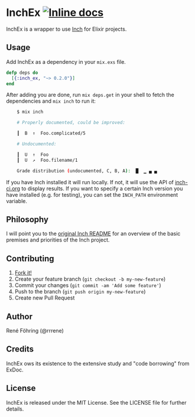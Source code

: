 # InchEx [![Inline docs](http://inch-ci.org/github/rrrene/inch_ex.svg?branch=master)](http://inch-ci.org/github/rrrene/inch_ex)

InchEx is a wrapper to use [Inch](http://trivelop.de/inch) for Elixir projects.



## Usage

Add InchEx as a dependency in your `mix.exs` file.

```elixir
defp deps do
  [{:inch_ex, "~> 0.2.0"}]
end
```

After adding you are done, run `mix deps.get` in your shell to fetch the dependencies and `mix inch` to run it:

```bash
    $ mix inch

    # Properly documented, could be improved:

    ┃  B  ↑  Foo.complicated/5

    # Undocumented:

    ┃  U  ↑  Foo
    ┃  U  ↗  Foo.filename/1

    Grade distribution (undocumented, C, B, A):  █  ▁ ▄ ▄
```

If you have Inch installed it will run locally. If not, it will use the API of [inch-ci.org](http://inch-ci.org/) to display results. If you want to specify a certain Inch version you have installed (e.g. for testing), you can set the `INCH_PATH` environment variable.



## Philosophy

I will point you to the [original Inch README](https://github.com/rrrene/inch#philosophy) for an overview of the basic premises and priorities of the Inch project.



## Contributing

1. [Fork it!](http://github.com/rrrene/inch_ex/fork)
2. Create your feature branch (`git checkout -b my-new-feature`)
3. Commit your changes (`git commit -am 'Add some feature'`)
4. Push to the branch (`git push origin my-new-feature`)
5. Create new Pull Request



## Author

René Föhring (@rrrene)



## Credits

InchEx ows its existence to the extensive study and "code borrowing" from ExDoc.



## License

InchEx is released under the MIT License. See the LICENSE file for further
details.
